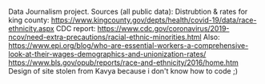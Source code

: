 Data Journalism project.
Sources (all public data):
Distrubtion & rates for king county: https://www.kingcounty.gov/depts/health/covid-19/data/race-ethnicity.aspx
CDC report: https://www.cdc.gov/coronavirus/2019-ncov/need-extra-precautions/racial-ethnic-minorities.html
Also: https://www.epi.org/blog/who-are-essential-workers-a-comprehensive-look-at-their-wages-demographics-and-unionization-rates/
https://www.bls.gov/opub/reports/race-and-ethnicity/2016/home.htm
Design of site stolen from Kavya because i don't know how to code ;)
